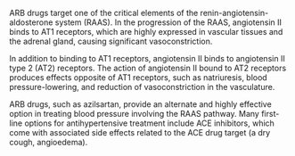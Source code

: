 ARB drugs target one of the critical elements of the renin-angiotensin-aldosterone system (RAAS). In the progression of the RAAS, angiotensin II binds to AT1 receptors, which are highly expressed in vascular tissues and the adrenal gland, causing significant vasoconstriction.

In addition to binding to AT1 receptors, angiotensin II binds to angiotensin II type 2 (AT2) receptors. The action of angiotensin II bound to AT2 receptors produces effects opposite of AT1 receptors, such as natriuresis, blood pressure-lowering, and reduction of vasoconstriction in the vasculature.

ARB drugs, such as azilsartan, provide an alternate and highly effective option in treating blood pressure involving the RAAS pathway. Many first-line options for antihypertensive treatment include ACE inhibitors, which come with associated side effects related to the ACE drug target (a dry cough, angioedema).